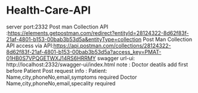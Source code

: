 # Health-Care-API
server port:2332
Post man Collection API :https://elements.getpostman.com/redirect?entityId=28124322-8d62f83f-21af-4801-b153-00bab3b53d5a&entityType=collection
Post Man Collection API access via API:https://api.postman.com/collections/28124322-8d62f83f-21af-4801-b153-00bab3b53d5a?access_key=PMAT-01HB0S7VPQGETWXJ14RS6HRRMY
swagger url-ui: http://localhost:2332/swagger-ui/index.html
note : Doctor deatils add first before Patient
Post request info :
   Patient: 
	Name,city,phoneNo,email,symptoms required
Doctor
		   Name,city,phoneNo,email,specality required
